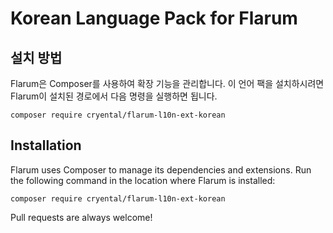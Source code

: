 # Korean Language Pack for Flarum

## 설치 방법

Flarum은 Composer를 사용하여 확장 기능을 관리합니다. 이 언어 팩을 설치하시려면 Flarum이 설치된 경로에서 다음 명령을 실행하면 됩니다.

```shell
composer require cryental/flarum-l10n-ext-korean
```

## Installation

Flarum uses Composer to manage its dependencies and extensions. Run the following command in the location where Flarum is installed:

```shell
composer require cryental/flarum-l10n-ext-korean
```

Pull requests are always welcome!
